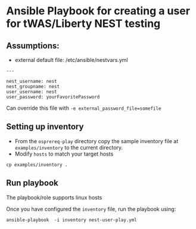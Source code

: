 # Ansible Playbook for creating a user for tWAS/Liberty NEST testing

## Assumptions:

- external default file: /etc/ansible/nestvars.yml
```
---

nest_username: nest
nest_groupname: nest
user_username: nest
user_password: yourFavoritePassword
```
Can override this file with `-e external_password_file=somefile`

## Setting up inventory

- From the `osprereq-play` directory copy the sample inventory file at `examples/inventory` to the  current directory.
- Modify `hosts` to match your target hosts

```
cp examples/inventory .
```

## Run playbook

The playbook/role supports linux hosts


Once you have configured the `inventory` file, run the playbook using:

```
ansible-playbook  -i inventory nest-user-play.yml

```
